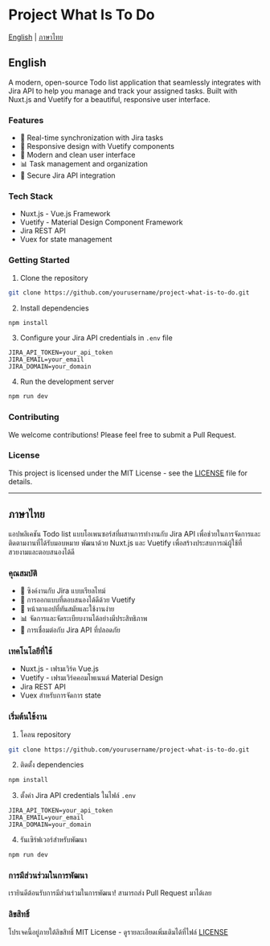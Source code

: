 # Project What Is To Do

[English](#english) | [ภาษาไทย](#ภาษาไทย)

## English

A modern, open-source Todo list application that seamlessly integrates with Jira API to help you manage and track your assigned tasks. Built with Nuxt.js and Vuetify for a beautiful, responsive user interface.

### Features

- 🔄 Real-time synchronization with Jira tasks
- 📱 Responsive design with Vuetify components
- 🎨 Modern and clean user interface
- 📊 Task management and organization
- 🔐 Secure Jira API integration

### Tech Stack

- Nuxt.js - Vue.js Framework
- Vuetify - Material Design Component Framework
- Jira REST API
- Vuex for state management

### Getting Started

1. Clone the repository
```bash
git clone https://github.com/yourusername/project-what-is-to-do.git
```

2. Install dependencies
```bash
npm install
```

3. Configure your Jira API credentials in `.env` file
```
JIRA_API_TOKEN=your_api_token
JIRA_EMAIL=your_email
JIRA_DOMAIN=your_domain
```

4. Run the development server
```bash
npm run dev
```

### Contributing

We welcome contributions! Please feel free to submit a Pull Request.

### License

This project is licensed under the MIT License - see the [LICENSE](LICENSE) file for details.

---

## ภาษาไทย

แอปพลิเคชัน Todo list แบบโอเพนซอร์สที่ผสานการทำงานกับ Jira API เพื่อช่วยในการจัดการและติดตามงานที่ได้รับมอบหมาย พัฒนาด้วย Nuxt.js และ Vuetify เพื่อสร้างประสบการณ์ผู้ใช้ที่สวยงามและตอบสนองได้ดี

### คุณสมบัติ

- 🔄 ซิงค์งานกับ Jira แบบเรียลไทม์
- 📱 การออกแบบที่ตอบสนองได้ดีด้วย Vuetify
- 🎨 หน้าตาแอปที่ทันสมัยและใช้งานง่าย
- 📊 จัดการและจัดระเบียบงานได้อย่างมีประสิทธิภาพ
- 🔐 การเชื่อมต่อกับ Jira API ที่ปลอดภัย

### เทคโนโลยีที่ใช้

- Nuxt.js - เฟรมเวิร์ค Vue.js
- Vuetify - เฟรมเวิร์คคอมโพเนนต์ Material Design
- Jira REST API
- Vuex สำหรับการจัดการ state

### เริ่มต้นใช้งาน

1. โคลน repository
```bash
git clone https://github.com/yourusername/project-what-is-to-do.git
```

2. ติดตั้ง dependencies
```bash
npm install
```

3. ตั้งค่า Jira API credentials ในไฟล์ `.env`
```
JIRA_API_TOKEN=your_api_token
JIRA_EMAIL=your_email
JIRA_DOMAIN=your_domain
```

4. รันเซิร์ฟเวอร์สำหรับพัฒนา
```bash
npm run dev
```

### การมีส่วนร่วมในการพัฒนา

เรายินดีต้อนรับการมีส่วนร่วมในการพัฒนา! สามารถส่ง Pull Request มาได้เลย

### ลิขสิทธิ์

โปรเจคนี้อยู่ภายใต้ลิขสิทธิ์ MIT License - ดูรายละเอียดเพิ่มเติมได้ที่ไฟล์ [LICENSE](LICENSE)
